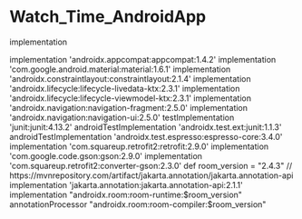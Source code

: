 # Watch_Time_AndroidApp

<p> implementation </p>
  implementation 'androidx.appcompat:appcompat:1.4.2'
  implementation 'com.google.android.material:material:1.6.1'
  implementation 'androidx.constraintlayout:constraintlayout:2.1.4'
  implementation 'androidx.lifecycle:lifecycle-livedata-ktx:2.3.1'
  implementation 'androidx.lifecycle:lifecycle-viewmodel-ktx:2.3.1'
  implementation 'androidx.navigation:navigation-fragment:2.5.0'
  implementation 'androidx.navigation:navigation-ui:2.5.0'
  testImplementation 'junit:junit:4.13.2'
  androidTestImplementation 'androidx.test.ext:junit:1.1.3'
  androidTestImplementation 'androidx.test.espresso:espresso-core:3.4.0'
  implementation 'com.squareup.retrofit2:retrofit:2.9.0'
  implementation 'com.google.code.gson:gson:2.9.0'
  implementation 'com.squareup.retrofit2:converter-gson:2.3.0'
  def room_version = "2.4.3"
  // https://mvnrepository.com/artifact/jakarta.annotation/jakarta.annotation-api
  implementation 'jakarta.annotation:jakarta.annotation-api:2.1.1'
  implementation "androidx.room:room-runtime:$room_version"
  annotationProcessor "androidx.room:room-compiler:$room_version"
